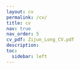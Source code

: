 ```yaml
---
layout: cv
permalink: /cv/
title: cv
nav: true
nav_order: 5
cv_pdf: Zijun_Long_CV.pdf
description:
toc:
  sidebar: left
---
```


